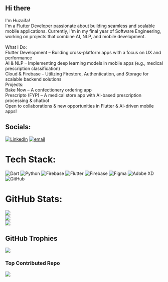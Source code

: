 ## Hi there

I'm Huzaifa!<br>I'm a Flutter Developer passionate about building seamless and scalable mobile applications. Currently, I'm in my final year of Software Engineering, working on projects that combine AI, NLP, and mobile development.<br><br>What I Do:<br>Flutter Development – Building cross-platform apps with a focus on UX and performance<br>AI & NLP – Implementing deep learning models in mobile apps (e.g., medical prescription classification)<br>Cloud & Firebase – Utilizing Firestore, Authentication, and Storage for scalable backend solutions<br>Projects:<br>Bake Now – A confectionery ordering app<br>Prescripto (FYP) – A medical store app with AI-based prescription processing & chatbot<br> Open to collaborations & new opportunities in Flutter & AI-driven mobile apps!


## Socials:
[![LinkedIn](https://img.shields.io/badge/LinkedIn-%230077B5.svg?logo=linkedin&logoColor=white)](https://linkedin.com/in/https://www.linkedin.com/in/muhammad-huzaifa-9005aa23b/) [![email](https://img.shields.io/badge/Email-D14836?logo=gmail&logoColor=white)](mailto:muhammadhuzaifa5200@gmail.com) 

# Tech Stack:
![Dart](https://img.shields.io/badge/dart-%230175C2.svg?style=for-the-badge&logo=dart&logoColor=white) ![Python](https://img.shields.io/badge/python-3670A0?style=for-the-badge&logo=python&logoColor=ffdd54) ![Firebase](https://img.shields.io/badge/firebase-%23039BE5.svg?style=for-the-badge&logo=firebase) ![Flutter](https://img.shields.io/badge/Flutter-%2302569B.svg?style=for-the-badge&logo=Flutter&logoColor=white) ![Firebase](https://img.shields.io/badge/firebase-a08021?style=for-the-badge&logo=firebase&logoColor=ffcd34) ![Figma](https://img.shields.io/badge/figma-%23F24E1E.svg?style=for-the-badge&logo=figma&logoColor=white) ![Adobe XD](https://img.shields.io/badge/Adobe%20XD-470137?style=for-the-badge&logo=Adobe%20XD&logoColor=#FF61F6) ![GitHub](https://img.shields.io/badge/github-%23121011.svg?style=for-the-badge&logo=github&logoColor=white)
# GitHub Stats:
![](https://github-readme-stats.vercel.app/api?username=H-M-Huzaifa&theme=dark&hide_border=false&include_all_commits=true&count_private=true)<br/>
![](https://nirzak-streak-stats.vercel.app/?user=H-M-Huzaifa&theme=dark&hide_border=false)<br/>
![](https://github-readme-stats.vercel.app/api/top-langs/?username=H-M-Huzaifa&theme=dark&hide_border=false&include_all_commits=true&count_private=true&layout=compact)

## GitHub Trophies
![](https://github-profile-trophy.vercel.app/?username=H-M-Huzaifa&theme=radical&no-frame=false&no-bg=true&margin-w=4)

### Top Contributed Repo
![](https://github-contributor-stats.vercel.app/api?username=H-M-Huzaifa&limit=5&theme=dark&combine_all_yearly_contributions=true)

<!-- Proudly created with GPRM ( https://gprm.itsvg.in ) -->

